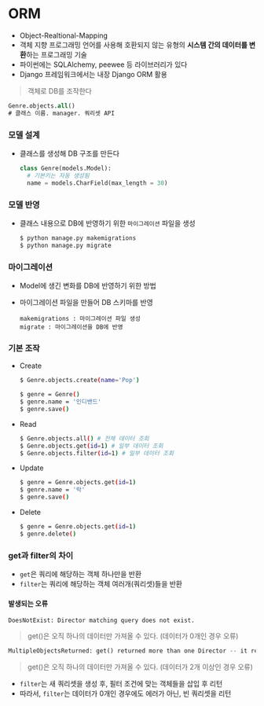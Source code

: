 # ORM

- Object-Realtional-Mapping
- 객체 지향 프로그래밍 언어를 사용해 호환되지 않는 유형의 **시스템 간의 데이터를 변환**하는 프로그래밍 기술
- 파이썬에는 SQLAlchemy, peewee 등 라이브러리가 있다
- Django 프레임워크에서는 내장 Django ORM 활용

> 객체로 DB를 조작한다

```sql
Genre.objects.all()
# 클래스 이름. manager. 쿼리셋 API
```



### 모델 설계

- 클래스를 생성해 DB 구조를 만든다

  ```python
  class Genre(models.Model):
    # 기본키는 자동 생성됨
    name = models.CharField(max_length = 30)
  ```

  

### 모델 반영

- 클래스 내용으로 DB에 반영하기 위한 `마이그레이션` 파일을 생성

  ```bash
  $ python manage.py makemigrations
  $ python manage.py migrate
  ```

  

### 마이그레이션

- Model에 생긴 변화를 DB에 반영하기 위한 방법

- 마이그레이션 파일을 만들어 DB 스키마를 반영

  ```
  makemigrations : 마이그레이션 파일 생성
  migrate : 마이그레이션을 DB에 반영
  ```

  

### 기본 조작

- Create

  ```bash
  $ Genre.objects.create(name='Pop')
  
  $ genre = Genre()
  $ genre.name = '인디밴드'
  $ genre.save()
  ```

  

- Read

  ```bash
  $ Genre.objects.all() # 전체 데이터 조회
  $ Genre.objects.get(id=1) # 일부 데이터 조회
  $ Genre.objects.filter(id=1) # 일부 데이터 조회
  ```



- Update

  ```bash
  $ genre = Genre.objects.get(id=1)
  $ genre.name = '락'
  $ genre.save()
  ```

  

- Delete

  ```bash
  $ genre = Genre.objects.get(id=1)
  $ genre.delete()
  ```

  

### get과 filter의 차이

- `get`은 쿼리에 해당하는 객체 하나만을 반환
- `filter`는 쿼리에 해당하는 객체 여러개(쿼리셋)들을 반환

#### 발생되는 오류

```
DoesNotExist: Director matching query does not exist.
```

> get()은 오직 하나의 데이터만 가져올 수 있다. (데이터가 0개인 경우 오류)



```python
MultipleObjectsReturned: get() returned more than one Director -- it returned 8!
```

> get()은 오직 하나의 데이터만 가져올 수 있다. (데이터가 2개 이상인 경우 오류)

- `filter`는 새 쿼리셋을 생성 후, 필터 조건에 맞는 객체들을 삽입 후 리턴
- 따라서, `filter`는 데이터가 0개인 경우에도 에러가 아닌, 빈 쿼리셋을 리턴